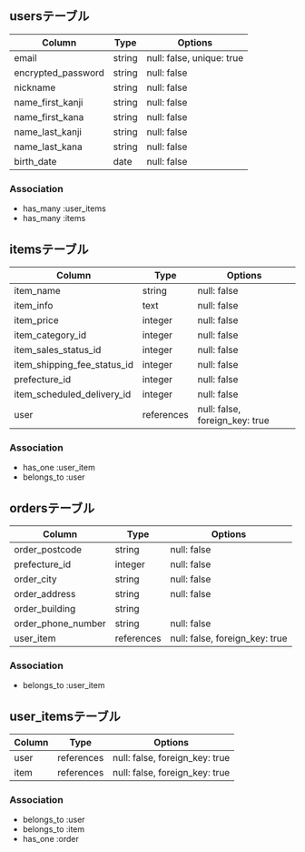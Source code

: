 ## usersテーブル
| Column             | Type       | Options                        |
| ------------------ | ---------- | ------------------------------ |
| email              | string     | null: false, unique: true      |
| encrypted_password | string     | null: false                    |
| nickname           | string     | null: false                    |
| name_first_kanji   | string     | null: false                    |
| name_first_kana    | string     | null: false                    | 
| name_last_kanji    | string     | null: false                    |
| name_last_kana     | string     | null: false                    |
| birth_date         | date       | null: false                    |

### Association
- has_many :user_items
- has_many :items

## itemsテーブル
| Column                      | Type       | Options                        |
| --------------------------- | ---------- | ------------------------------ |
| item_name                   | string     | null: false                    |
| item_info                   | text       | null: false                    |
| item_price                  | integer    | null: false                    |
| item_category_id            | integer    | null: false                    | 
| item_sales_status_id        | integer    | null: false                    |
| item_shipping_fee_status_id | integer    | null: false                    |
| prefecture_id               | integer    | null: false                    |
| item_scheduled_delivery_id  | integer    | null: false                    |
| user                        | references | null: false, foreign_key: true |

### Association
- has_one :user_item
- belongs_to :user

## ordersテーブル
| Column              | Type       | Options                        |
| ------------------- | ---------- | ------------------------------ |
| order_postcode      | string     | null: false                    |
| prefecture_id       | integer    | null: false                    |
| order_city          | string     | null: false                    |
| order_address       | string     | null: false                    |
| order_building      | string     |                                |
| order_phone_number  | string     | null: false                    |
| user_item           | references | null: false, foreign_key: true |

### Association
- belongs_to :user_item

## user_itemsテーブル
| Column | Type       | Options                        |
| ------ | ---------- | ------------------------------ |
| user   | references | null: false, foreign_key: true | 
| item   | references | null: false, foreign_key: true |

### Association
- belongs_to :user
- belongs_to :item
- has_one :order